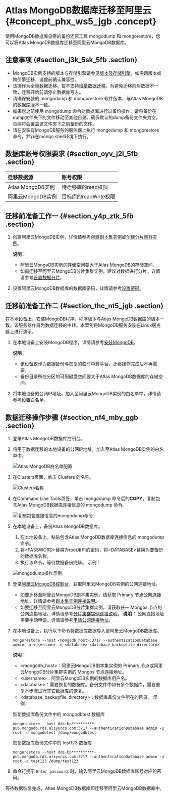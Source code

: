 # Atlas MongoDB数据库迁移至阿里云 {#concept_phx_ws5_jgb .concept}

使用MongoDB数据库自带的备份还原工具 mongodump 和 mongorestore，您可以将Atlas MongoDB数据库迁移至阿里云MongoDB数据库。

## 注意事项 {#section_j3k_5sk_5fb .section}

-   MongoDB实例支持的版本与存储引擎请参见[版本及存储引擎](../../../../intl.zh-CN/产品简介/版本及存储引擎.md#)，如需跨版本或跨引擎迁移，请提前确认兼容性。
-   该操作为全量数据迁移，暂不支持[增量数据迁移](https://help.aliyun.com/knowledge_detail/39252.html)。为避免迁移前后数据不一致，迁移开始前请停止数据库写入。
-   请确保安装的 mongodump 和 mongorestore 软件版本，与Atlas MongoDB的数据库版本一致。
-   如果您之前使用 mongodump 命令对数据库进行过备份操作，请将备份在dump文件夹下的文件移动至其他目录。确保默认的dump备份文件夹为空，否则将会覆盖该文件夹下之前备份的文件。
-   请在安装有MongoDB服务的服务器上执行 mongodump 和 mongorestore 命令，并非在mongo shell环境下执行。

## 数据库账号权限要求 {#section_oyv_j2l_5fb .section}

|迁移数据源|账号权限|
|:----|:---|
|Atlas MongoDB实例|待迁移库的read权限|
|阿里云MongoDB实例|目标库的readWrite权限|

## 迁移前准备工作一 {#section_y4p_ztk_5fb .section}

1.  创建阿里云MongoDB实例，详情请参考[创建副本集实例](../../../../intl.zh-CN/副本集快速入门/创建副本集实例.md#)或[创建分片集群实例](../../../../intl.zh-CN/分片集群快速入门/创建分片集群实例.md#)。

    **说明：** 

    -   阿里云MongoDB实例的存储空间要大于Atlas MongoDB的存储空间。
    -   如需迁移至阿里云MongoDB分片集群实例，建议对数据进行分片，详情请参考[设置数据分片](../../../../intl.zh-CN/最佳实践/设置数据分片以充分利用Shard性能.md#)。
2.  设置阿里云MongoDB数据库的数据库密码，详情请参考[设置密码](https://help.aliyun.com/document_detail/54956.html#task-xxj-svb-kfb)。

## 迁移前准备工作二 {#section_thc_nt5_jgb .section}

在本地设备上，安装MongoDB程序，程序版本与Atlas MongoDB数据库的版本一致。该服务器作将为数据迁移的中转。本案例将MongoDB服务安装在Linux服务器上进行演示。

1.  在本地设备上安装MongoDB程序，详情请参考[安装MongoDB](https://docs.mongodb.com/manual/administration/install-community/)。

    **说明：** 

    -   该设备仅作为数据备份与恢复的临时中转平台，迁移操作完成后不再需要。
    -   备份目录所在分区的可用磁盘空间要大于Atlas MongoDB数据库的存储空间。
2.  将本地设备的公网IP地址，加入至阿里云MongoDB实例的白名单中，详情请参考[设置白名单](http://1)。

## 数据迁移操作步骤 {#section_nf4_mby_ggb .section}

1.  登录Atlas MongoDB数据库控制台。
2.  将用于数据迁移的本地设备的公网IP地址，加入至Atlas MongoDB实例的白名单中。

    ![Atlas MongoDB白名单配置](http://static-aliyun-doc.oss-cn-hangzhou.aliyuncs.com/assets/img/91579/156455520436508_zh-CN.png)

3.  在Clusters页面，单击 Clusters 的名称。

    ![Clusters名称](http://static-aliyun-doc.oss-cn-hangzhou.aliyuncs.com/assets/img/91579/156455520536523_zh-CN.png)

4.  在Command Line Tools页签，单击 mongodump 命令后的**COPY**，复制包含Atlas MongoDB数据库连接信息的 mongodump 命令。

    ![复制包含连接信息的mongodump命令](http://static-aliyun-doc.oss-cn-hangzhou.aliyuncs.com/assets/img/91579/156455520536524_zh-CN.png)

5.  在本地设备上，备份Atlas MongoDB数据库。

    1.  在本地设备上，粘贴包含Atlas MongoDB数据库连接信息的 mongodump 命令。
    2.  将<PASSWORD\>替换为root用户的密码，将<DATABASE\>替换为要备份的数据库名称。
    3.  执行该命令，等待数据备份完毕。
    示例：

    ![mongodump操作示例](http://static-aliyun-doc.oss-cn-hangzhou.aliyuncs.com/assets/img/91579/156455520536534_zh-CN.png)

6.  登录[阿里云MongoDB控制台](https://mongodb.console.aliyun.com)，获取阿里云MongoDB实例的公网连接地址。

    -   如要迁移至阿里云MongoDB副本集实例，请获取 Primary 节点公网连接地址，详情请参考[副本集实例连接说明](../../../../intl.zh-CN/副本集快速入门/连接实例/副本集实例连接说明.md#)。
    -   如要迁移至阿里云MongoDB分片集群实例，请获取任一 Mongos 节点的公网连接地址，详情请参考[分片集群实例连接说明](../../../../intl.zh-CN/分片集群快速入门/连接实例/分片集群实例连接说明.md#)。
    **说明：** 公网连接地址需要手动申请，详情请参考[申请公网连接地址](intl.zh-CN/用户指南/管理网络连接/申请公网连接地址.md#)。

7.  在本地设备上，执行以下命令将数据库数据导入至阿里云MongoDB数据库。

    ``` {#codeblock_ogz_ixk_ans}
    mongorestore --host <mongodb_host>:3717 --authenticationDatabase admin -u <username> -d <database> <database_backupfile_directory>
    ```

    **说明：** 

    -   <mongodb\_host\>：阿里云MongoDB副本集实例的 Primary 节点或阿里云MongoDB分片集群实例的 Mongos 节点连接地址。
    -   <username\>：阿里云MongoDB实例的数据库用户名。
    -   <database\>：需要恢复的数据库。备份文件中如有多个数据库，需要重复本步骤进行其它数据库的恢复。
    -   <database\_backupfile\_directory\>：数据库备份文件所在的目录。
    示例：

    恢复数据库备份文件中的 mongodbtest 数据库

    ``` {#codeblock_otl_5zy_bjt}
    mongorestore --host dds-bp**********-pub.mongodb.rds.aliyuncs.com:3717 --authenticationDatabase admin -u root -d mongodbtest /dump/mongodbtest
    ```

    恢复数据库备份文件中的 test123 数据库

    ``` {#codeblock_kiu_gr0_ow9}
    mongorestore --host dds-bp**********-pub.mongodb.rds.aliyuncs.com:3717 --authenticationDatabase admin -u root -d test123 /dump/test123
    ```

8.  命令行提示 `Enter password:`时，输入阿里云MongoDB数据库账号对应的密码。

等待数据恢复完成，Atlas MongoDB数据库即迁移至阿里云MongoDB数据库中。


